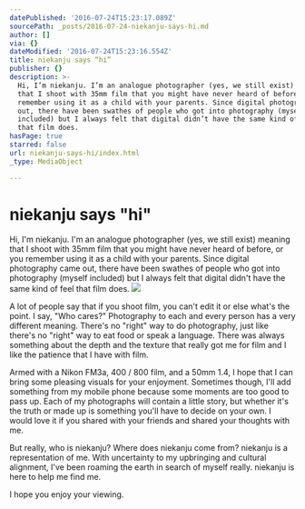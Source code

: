 ```yaml
---
datePublished: '2016-07-24T15:23:17.089Z'
sourcePath: _posts/2016-07-24-niekanju-says-hi.md
author: []
via: {}
dateModified: '2016-07-24T15:23:16.554Z'
title: niekanju says “hi”
publisher: {}
description: >-
  Hi, I’m niekanju. I’m an analogue photographer (yes, we still exist) meaning
  that I shoot with 35mm film that you might have never heard of before, or you
  remember using it as a child with your parents. Since digital photography came
  out, there have been swathes of people who got into photography (myself
  included) but I always felt that digital didn’t have the same kind of feel
  that film does.
hasPage: true
starred: false
url: niekanju-says-hi/index.html
_type: MediaObject

---
```

# niekanju says "hi"

Hi, I'm niekanju. I'm an analogue photographer (yes, we still exist) meaning that I shoot with 35mm film that you might have never heard of before, or you remember using it as a child with your parents. Since digital photography came out, there have been swathes of people who got into photography (myself included) but I always felt that digital didn't have the same kind of feel that film does.
![](https://the-grid-user-content.s3-us-west-2.amazonaws.com/8d55f109-db78-4bd5-a158-877b93be2339.jpg)

A lot of people say that if you shoot film, you can't edit it or else what's the point. I say, "Who cares?" Photography to each and every person has a very different meaning. There's no "right" way to do photography, just like there's no "right" way to eat food or speak a language. There was always something about the depth and the texture that really got me for film and I like the patience that I have with film.

Armed with a Nikon FM3a, 400 / 800 film, and a 50mm 1.4, I hope that I can bring some pleasing visuals for your enjoyment. Sometimes though, I'll add something from my mobile phone because some moments are too good to pass up. Each of my photographs will contain a little story, but whether it's the truth or made up is something you'll have to decide on your own. I would love it if you shared with your friends and shared your thoughts with me.

But really, who is niekanju? Where does niekanju come from? niekanju is a representation of me. With uncertainty to my upbringing and cultural alignment, I've been roaming the earth in search of myself really. niekanju is here to help me find me.

I hope you enjoy your viewing.